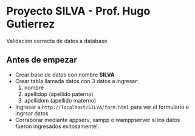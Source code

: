 # Proyecto SILVA - Prof. Hugo Gutierrez

Validacion correcta de datos a database 

## Antes de empezar

- Crear base de datos con nombre **SILVA**
- Crear tabla llamada datos con 3 datos a ingresar:
    1. nombre
    2. apellidop (apellido paterno)
    3. apellidom (apellido materno)
- Ingresar a ```http://localhost/SILVA/form.html``` para ver el formulario e ingrsar datos
- Corraborar mediante appserv, xampp o wamppserver si los datos fueron ingresados exitosamente!.
